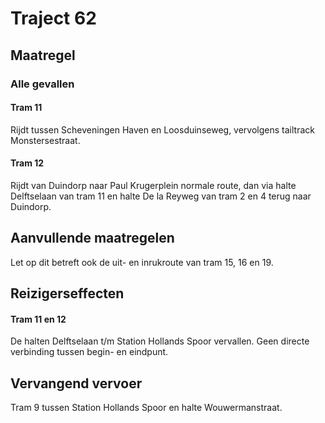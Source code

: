 # Traject 62
## Maatregel
### Alle gevallen

#### Tram 11
Rijdt tussen Scheveningen Haven en Loosduinseweg, vervolgens tailtrack Monstersestraat. 

#### Tram 12
Rijdt van Duindorp naar Paul Krugerplein normale route, dan via halte Delftselaan van tram 11 en halte De la Reyweg van tram 2 en 4 terug naar Duindorp.

## Aanvullende maatregelen
Let op dit betreft ook de uit- en inrukroute van tram 15, 16 en 19.

## Reizigerseffecten

#### Tram 11 en 12
De halten Delftselaan t/m Station Hollands Spoor vervallen. 
Geen directe verbinding tussen begin- en eindpunt. 

## Vervangend vervoer
Tram 9 tussen Station Hollands Spoor en halte Wouwermanstraat.
